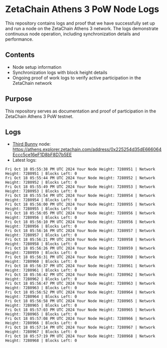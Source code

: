 # ZetaChain Athens 3 PoW Node Logs
This repository contains logs and proof that we have successfully set up and run a node on the ZetaChain Athens 3 network. The logs demonstrate continuous node operation, including synchronization details and performance.

## Contents
- Node setup information
- Synchronization logs with block height details
- Ongoing proof of work logs to verify active participation in the ZetaChain network

## Purpose
This repository serves as documentation and proof of participation in the ZetaChain Athens 3 PoW testnet.

## Logs

- [Third Bunny](https://thirdbunny.xyz/) node: https://athens.explorer.zetachain.com/address/0x225254d35dE666064Eccc5ce16eF1D8bF8D7b5EE
- Latest logs:
```
Fri Oct 18 05:55:38 PM UTC 2024 Your Node Height: 7280951 | Network Height: 7280951 | Blocks Left: 0
Fri Oct 18 05:55:44 PM UTC 2024 Your Node Height: 7280952 | Network Height: 7280952 | Blocks Left: 0
Fri Oct 18 05:55:49 PM UTC 2024 Your Node Height: 7280953 | Network Height: 7280953 | Blocks Left: 0
Fri Oct 18 05:55:54 PM UTC 2024 Your Node Height: 7280954 | Network Height: 7280954 | Blocks Left: 0
Fri Oct 18 05:56:00 PM UTC 2024 Your Node Height: 7280955 | Network Height: 7280955 | Blocks Left: 0
Fri Oct 18 05:56:05 PM UTC 2024 Your Node Height: 7280956 | Network Height: 7280956 | Blocks Left: 0
Fri Oct 18 05:56:10 PM UTC 2024 Your Node Height: 7280956 | Network Height: 7280956 | Blocks Left: 0
Fri Oct 18 05:56:16 PM UTC 2024 Your Node Height: 7280957 | Network Height: 7280957 | Blocks Left: 0
Fri Oct 18 05:56:21 PM UTC 2024 Your Node Height: 7280958 | Network Height: 7280958 | Blocks Left: 0
Fri Oct 18 05:56:26 PM UTC 2024 Your Node Height: 7280959 | Network Height: 7280959 | Blocks Left: 0
Fri Oct 18 05:56:31 PM UTC 2024 Your Node Height: 7280960 | Network Height: 7280960 | Blocks Left: 0
Fri Oct 18 05:56:37 PM UTC 2024 Your Node Height: 7280961 | Network Height: 7280961 | Blocks Left: 0
Fri Oct 18 05:56:42 PM UTC 2024 Your Node Height: 7280962 | Network Height: 7280962 | Blocks Left: 0
Fri Oct 18 05:56:47 PM UTC 2024 Your Node Height: 7280963 | Network Height: 7280963 | Blocks Left: 0
Fri Oct 18 05:56:52 PM UTC 2024 Your Node Height: 7280964 | Network Height: 7280964 | Blocks Left: 0
Fri Oct 18 05:56:58 PM UTC 2024 Your Node Height: 7280965 | Network Height: 7280965 | Blocks Left: 0
Fri Oct 18 05:57:03 PM UTC 2024 Your Node Height: 7280965 | Network Height: 7280965 | Blocks Left: 0
Fri Oct 18 05:57:08 PM UTC 2024 Your Node Height: 7280966 | Network Height: 7280966 | Blocks Left: 0
Fri Oct 18 05:57:14 PM UTC 2024 Your Node Height: 7280967 | Network Height: 7280967 | Blocks Left: 0
Fri Oct 18 05:57:19 PM UTC 2024 Your Node Height: 7280968 | Network Height: 7280968 | Blocks Left: 0
```
